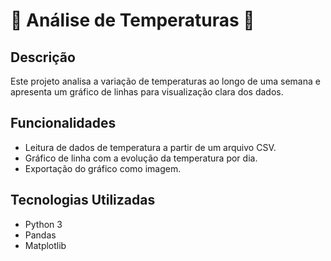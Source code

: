 # 💜 Análise de Temperaturas 💜

## Descrição

Este projeto analisa a variação de temperaturas ao longo de uma semana e apresenta um gráfico de linhas para visualização clara dos dados.

## Funcionalidades

- Leitura de dados de temperatura a partir de um arquivo CSV.
- Gráfico de linha com a evolução da temperatura por dia.
- Exportação do gráfico como imagem.

## Tecnologias Utilizadas

- Python 3
- Pandas
- Matplotlib


